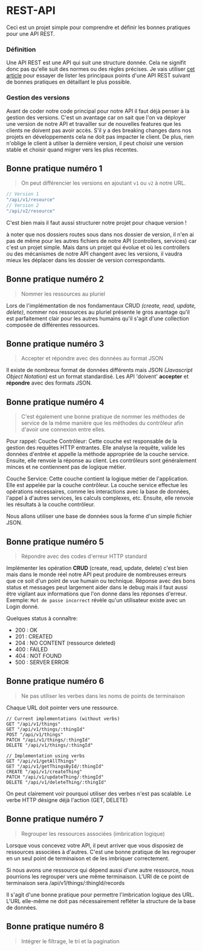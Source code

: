 # REST-API
Ceci est un projet simple pour comprendre et définir les bonnes pratiques pour une API REST.

### Définition
Une API REST est une API qui suit une structure donnée. Cela ne signifit donc pas qu'elle suit des normes ou des règles précises. Je vais utiliser [cet article](https://www.freecodecamp.org/news/rest-api-design-best-practices-build-a-rest-api/#rest-api-best-practices) pour essayer de lister les principaux points d'une API REST suivant de bonnes pratiques en détaillant le plus possible.

### Gestion des versions
Avant de coder notre code principal pour notre API il faut déjà penser à la gestion des versions. C'est un avantage car on sait que l'on va déployer une version de notre API et travailler sur de nouvelles features que les clients ne doivent pas avoir accès. S'il y a des breaking changes dans nos projets en développements cela ne doit pas impacter le client.
De plus, rien n'oblige le client à utilser la dernière version, il peut choisir une version stable et choisir quand migrer vers les plus récentes.
## Bonne pratique numéro 1
>On peut différencier les versions en ajoutant `v1` ou `v2` à notre URL.

```js
// Version 1
"/api/v1/resource"
// Version 2
"/api/v2/resource"
```

C'est bien mais il faut aussi structurer notre projet pour chaque version !

à noter que nos dossiers routes sous dans nos dossier de version, il n'en ai pas de même pour les autres fichiers de notre API (controllers, services) car c'est un projet simple. Mais dans un projet qui évolue et où les controllers ou des mécanismes de notre API changent avec les versions, il vaudra mieux les déplacer dans les dossier de version correspondants.

## Bonne pratique numéro 2
>Nommer les ressources au pluriel

Lors de l'implémentation de nos fondamentaux CRUD _(create, read, update, delete)_, nommer nos ressources au pluriel présente le gros avantage qu'il est parfaitement clair pour les autres humains qu'il s'agit d'une collection composée de différentes ressources.

## Bonne pratique numéro 3
>Accepter et répondre avec des données au format JSON

Il existe de nombreux format de données différents mais JSON _(Javascript Object Notation)_ est un format standardisé.
Les API 'doivent' **accepter** et **répondre** avec des formats JSON.

## Bonne pratique numéro 4
>C'est également une bonne pratique de nommer les méthodes de service de la même manière que les méthodes du contrôleur afin d'avoir une connexion entre elles.

Pour rappel:
Couche Contrôleur: Cette couche est responsable de la gestion des requêtes HTTP entrantes. Elle analyse la requête, valide les données d'entrée et appelle la méthode appropriée de la couche service. Ensuite, elle renvoie la réponse au client. Les contrôleurs sont généralement minces et ne contiennent pas de logique métier.

Couche Service: Cette couche contient la logique métier de l'application. Elle est appelée par la couche contrôleur. La couche service effectue les opérations nécessaires, comme les interactions avec la base de données, l'appel à d'autres services, les calculs complexes, etc. Ensuite, elle renvoie les résultats à la couche contrôleur.

Nous allons utiliser une base de données sous la forme d'un simple fichier JSON.

## Bonne pratique numéro 5
>Répondre avec des codes d'erreur HTTP standard

Implémenter les opération **CRUD** (create, read, update, delete) c'est bien mais dans le monde réel notre API peut produire de nombreuses erreurs que ce soit d'un point de vue humain ou technique. Réponse avec des bons status et messages peut largement aider dans le debug mais il faut aussi être vigilant aux informations que l'on donne dans les réponses d'erreur. Exemple: `Mot de passe incorrect` révèle qu'un utilisateur existe avec un Login donné.

Quelques status à connaître:
- 200 : OK
- 201 : CREATED
- 204 : NO CONTENT (ressource deleted)
- 400 : FAILED
- 404 : NOT FOUND
- 500 : SERVER ERROR

## Bonne pratique numéro 6
>Ne pas utiliser les verbes dans les noms de points de terminaison

Chaque URL doit pointer vers une ressource.
```
// Current implementations (without verbs)
GET "/api/v1/things" 
GET "/api/v1/things/:thingId" 
POST "/api/v1/things" 
PATCH "/api/v1/things/:thingId" 
DELETE "/api/v1/things/:thingId"  

// Implementation using verbs 
GET "/api/v1/getAllThings" 
GET "/api/v1/getThingsById/:thingId" 
CREATE "/api/v1/createThing" 
PATCH "/api/v1/updateThing/:thingId" 
DELETE "/api/v1/deleteThing/:thingId"
```

On peut clairement voir pourquoi utiliser des verbes n'est pas scalable. Le verbe HTTP désigne déjà l'action (GET, DELETE) 

## Bonne pratique numéro 7
>Regrouper les ressources associées (imbrication logique)

Lorsque vous concevez votre API, il peut arriver que vous disposiez de ressources associées à d'autres. C'est une bonne pratique de les regrouper en un seul point de terminaison et de les imbriquer correctement.

Si nous avons une ressource qui dépend aussi d'une autre ressource, nous pourrions les regrouper vers une même terminaison. L'URI de ce point de terminaison sera /api/v1/things/:thingId/records

Il s'agit d'une bonne pratique pour permettre l'imbrication logique des URL. L'URL elle-même ne doit pas nécessairement refléter la structure de la base de données.

## Bonne pratique numéro 8
>Intégrer le filtrage, le tri et la pagination
